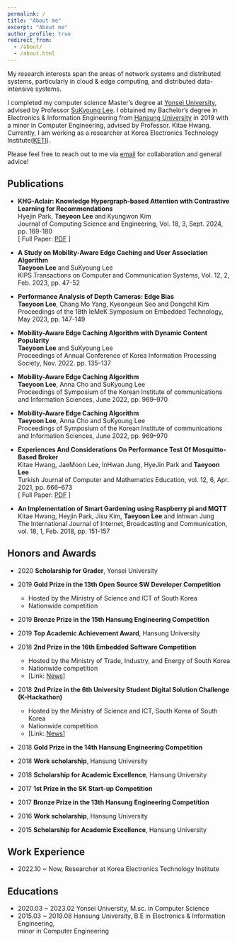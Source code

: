 ```yaml
---
permalink: /
title: "About me"
excerpt: "About me"
author_profile: true
redirect_from: 
  - /about/
  - /about.html
---
```

<style>
red { color: red }
yellow { color: yellow }
</style>


My research interests span the areas of network systems and distributed systems, particularly in cloud & edge computing, and distributed data-intensive systems. 

I completed my computer science Master’s degree at [Yonsei University](https://www.yonsei.ac.kr/en_sc), advised by Professor [SuKyoung Lee](http://winet.yonsei.ac.kr/home/). 
I obtained my Bachelor’s degree in Electronics & Information Engineering from [Hansung University](https://hansung.ac.kr/eng/index.do) in 2019 with a minor in Computer Engineering, advised by Professor. Kitae Hwang. 
Currently, I am working as a researcher at Korea Electronics Technology Institute([KETI](https://www.keti.re.kr/eng/main/main.php)). 

Please feel free to reach out to me via [email](mailto:tylee814@gmail.com) for collaboration and general advice!           
   
   
   
     
## Publications
* **KHG-Aclair: Knowledge Hypergraph-based Attention with Contrastive Learning for Recommendations**  
Hyejin Park, **Taeyoon Lee** and Kyungwon Kim    
Journal of Computing Science and Engineering, Vol. 18, 3, Sept. 2024, pp. 169-180  
[ Full Paper: [PDF](https://tylee814.github.io/files/2024JCSE.pdf) ]
            
* **A Study on Mobility-Aware Edge Caching and User Association Algorithm**  
**Taeyoon Lee** and SuKyoung Lee     
KIPS Transactions on Computer and Communication Systems, Vol. 12, 2, Feb. 2023, pp. 47-52
                
* **Performance Analysis of Depth Cameras: Edge Bias**  
**Taeyoon Lee**, Chang Mo Yang, Kyeongeun Seo and Dongchil Kim  
Proceedings of the 18th IeMeK Symposium on Embedded Technology, May 2023, pp. 147-149
     
* **Mobility-Aware Edge Caching Algorithm with Dynamic Content Popularity**   
**Taeyoon Lee** and SuKyoung Lee   
Proceedings of Annual Conference of Korea Information Processing Society, Nov. 2022. pp. 135–137
       
* **Mobility-Aware Edge Caching Algorithm**    
**Taeyoon Lee**, Anna Cho and SuKyoung Lee   
Proceedings of Symposium of the Korean Institute of communications and Information Sciences, June 2022, pp. 969–970
    
* **Mobility-Aware Edge Caching Algorithm**  
**Taeyoon Lee**, Anna Cho and SuKyoung Lee   
Proceedings of Symposium of the Korean Institute of communications and Information Sciences, June 2022, pp. 969–970
    
* **Experiences And Considerations On Performance Test Of Mosquitto-Based Broker**   
Kitae Hwang, JaeMoon Lee, InHwan Jung, HyeJin Park and **Taeyoon Lee**  
Turkish Journal of Computer and Mathematics Education, vol. 12, 6, Apr. 2021, pp. 666–673  
[ Full Paper: [PDF](https://tylee814.github.io/files/2021TURCOMAT.pdf) ]
    
* **An Implementation of Smart Gardening using Raspberry pi and MQTT**       
Kitae Hwang, Heyjin Park, Jisu Kim, **Taeyoon Lee** and Inhwan Jung  
The International Journal of Internet, Broadcasting and Communication, vol. 18, 1, Feb. 2018, pp. 151-157
       
      
    
    
## Honors and Awards 
* 2020 **Scholarship for Grader**, Yonsei University  

* 2019 **Gold Prize in the 13th Open Source SW Developer Competition**
  + Hosted by the Ministry of Science and ICT of South Korea
  + Nationwide competition

* 2019 **Bronze Prize in the 15th Hansung Engineering Competition**

* 2019 **Top Academic Achievement Award**, Hansung University 

* 2018 **2nd Prize in the 16th Embedded Software Competition**   
  + Hosted by the Ministry of Trade, Industry, and Energy of South Korea
  + Nationwide competition  
  + [Link: [News](https://news.chosun.com/pan/site/data/html_dir/2019/01/02/2019010200765.html)] 
                
* 2018 **2nd Prize in the 6th University Student Digital Solution Challenge (K-Hackathon)**    
  + Hosted by the Ministry of Science and ICT, South Korea of South Korea
  + Nationwide competition
  + [Link: [News](https://news.chosun.com/pan/site/data/html_dir/2018/11/19/2018111901900.html)] 

* 2018 **Gold Prize in the 14th Hansung Engineering Competition**  

* 2018 **Work scholarship**, Hansung University 

* 2018 **Scholarship for Academic Excellence**, Hansung University 

* 2017 **1st Prize in the SK Start-up Competition** 

* 2017 **Bronze Prize in the 13th Hansung Engineering Competition**

* 2016 **Work scholarship**, Hansung University 

* 2015 **Scholarship for Academic Excellence**, Hansung University
                    
        
## Work Experience 
* 2022.10 ~ Now, Researcher at Korea Electronics Technology Institute
        
         
             
## Educations 
* 2020.03 ~ 2023.02 Yonsei University, M.sc. in Computer Science 
* 2015.03 ~ 2019.08 Hansung University, B.E in Electronics & Information Engineering,   
minor in Computer Engineering 
           
       

